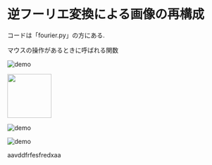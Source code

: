 # 逆フーリエ変換による画像の再構成

コードは「fourier.py」の方にある.

マウスの操作があるときに呼ばれる関数

![demo](https://raw.github.com/wiki/oki-tomohiro/naga-tomohiro/images/fourier_image6.gif)

<img src="https://raw.github.com/wiki/oki-tomohiro/naga-tomohiro/images/fourier_image6.gif?raw=true" width="100px">


![demo](https://raw.github.com/wiki/oki-tomohiro/naga-tomohiro/naga-tomohiro.wiki/images/heartrate.gif)

![demo](https://raw.github.com/wiki/oki-tomohiro/naga-tomohiro/images/fuji.png)

aavddfrfesfredxaa